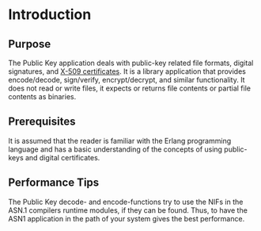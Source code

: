 <!--
%CopyrightBegin%

Copyright Ericsson AB 2023. All Rights Reserved.

Licensed under the Apache License, Version 2.0 (the "License");
you may not use this file except in compliance with the License.
You may obtain a copy of the License at

    http://www.apache.org/licenses/LICENSE-2.0

Unless required by applicable law or agreed to in writing, software
distributed under the License is distributed on an "AS IS" BASIS,
WITHOUT WARRANTIES OR CONDITIONS OF ANY KIND, either express or implied.
See the License for the specific language governing permissions and
limitations under the License.

%CopyrightEnd%
-->
# Introduction

## Purpose

The Public Key application deals with public-key related file formats, digital
signatures, and [X-509 certificates](http://www.ietf.org/rfc/rfc5280.txt). It is
a library application that provides encode/decode, sign/verify, encrypt/decrypt,
and similar functionality. It does not read or write files, it expects or
returns file contents or partial file contents as binaries.

## Prerequisites

It is assumed that the reader is familiar with the Erlang programming language
and has a basic understanding of the concepts of using public-keys and digital
certificates.

## Performance Tips

The Public Key decode- and encode-functions try to use the NIFs in the ASN.1
compilers runtime modules, if they can be found. Thus, to have the ASN1
application in the path of your system gives the best performance.
